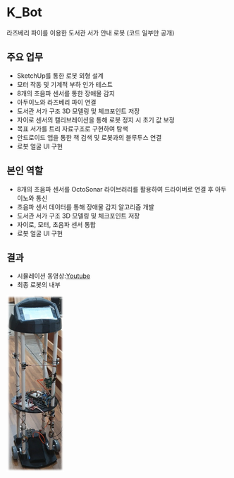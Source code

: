 # K_Bot
라즈베리 파이를 이용한 도서관 서가 안내 로봇
(코드 일부만 공개)

## 주요 업무
* SketchUp를 통한 로봇 외형 설계
* 모터 작동 및 기계적 부하 인가 테스트
* 8개의 초음파 센서를 통한 장애물 감지
* 아두이노와 라즈베리 파이 연결
* 도서관 서가 구조 3D 모델링 및 체크포인트 저장
* 자이로 센서의 캘리브레이션을 통해 로봇 정지 시 초기 값 보정
* 목표 서가를 트리 자료구조로 구현하여 탐색
* 안드로이드 앱을 통한 책 검색 및 로봇과의 블루투스 연결
* 로봇 얼굴 UI 구현


## 본인 역할
* 8개의 초음파 센서를 OctoSonar 라이브러리를 활용하여 드라이버로 연결 후 아두이노와 통신
* 초음파 센서 데이터를 통해 장애물 감지 알고리즘 개발
* 도서관 서가 구조 3D 모델링 및 체크포인트 저장
* 자이로, 모터, 초음파 센서 통합
* 로봇 얼굴 UI 구현

## 결과
* 시뮬레이션 동영상:[Youtube](https://youtu.be/czI8dnMUCmI)
* 최종 로봇의 내부 
<p align="left"> <img src='ImagesAndVideos/image.png' align="left" height="400px">
 
  
  

  
